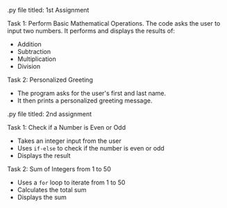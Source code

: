 .py file titled: 1st Assignment

Task 1: Perform Basic Mathematical Operations. The code asks the user to input two numbers.
It performs and displays the results of:
 - Addition
 - Subtraction
 - Multiplication
 - Division

Task 2: Personalized Greeting
- The program asks for the user's first and last name.
- It then prints a personalized greeting message.

.py file titled: 2nd assignment

Task 1: Check if a Number is Even or Odd
- Takes an integer input from the user
- Uses `if-else` to check if the number is even or odd
- Displays the result

Task 2: Sum of Integers from 1 to 50
- Uses a `for` loop to iterate from 1 to 50
- Calculates the total sum
- Displays the sum

